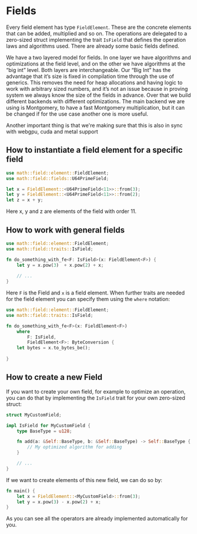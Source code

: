 
# Fields
Every field element has type `FieldElement`. These are the concrete elements that can be added, multiplied and so on. The operations are delegated to a zero-sized struct implementing the trait `IsField` that defines the operation laws and algorithms used. There are already some basic fields defined.

We have a two layered model for fields. In one layer we have algorithms and optimizations at the field level, and on the other we have algorithms at the “big int” level. Both layers are interchangeable.
Our “Big Int” has the advantage that it’s size is fixed in compilation time through the use of generics. This removes the need for heap allocations and having logic to work with arbitrary sized numbers, and it’s not an issue because in proving system we always know the size of the fields in advance.
Over that we build different backends with different optimizations. The main backend we are using is Montgomery, to have a fast Montgomery multiplication, but it can be changed if for the use case another one is more useful.

Another important thing is that we're making sure that this is also in sync with webgpu, cuda and metal support

## How to instantiate a field element for a specific field
```rust
use math::field::element::FieldElement;
use math::field::fields::U64PrimeField;

let x = FieldElement::<U64PrimeField<11>>::from(3);
let y = FieldElement::<U64PrimeField<11>>::from(2);
let z = x + y;
```
Here x, y and z are elements of the field with order 11.

## How to work with general fields
```rust
use math::field::element::FieldElement;
use math::field::traits::IsField;

fn do_something_with_fe<F: IsField>(x: FieldElement<F>) {
    let y = x.pow(3)  + x.pow(2) + x;
    
    // ...
}
```
Here `F` is the Field and `x` is a field element. When further traits are needed for the field element you can specify them using the `where` notation:

```rust
use math::field::element::FieldElement;
use math::field::traits::IsField;

fn do_something_with_fe<F>(x: FieldElement<F>) 
    where
        F: IsField,
        FieldElement<F>: ByteConversion {
    let bytes = x.to_bytes_be();
    
}
```
## How to create a new Field
If you want to create your own field, for example to optimize an operation, you can do that by implementing the `IsField` trait for your own zero-sized struct:

```rust
struct MyCustomField;

impl IsField for MyCustomField {
    type BaseType = u128;

    fn add(a: &Self::BaseType, b: &Self::BaseType) -> Self::BaseType {
        // My optimized algorithm for adding
    }

    // ...
}
```

If we want to create elements of this new field, we can do so by:

```rust
fn main() {
    let x = FieldElement::<MyCustomField>::from(3);
    let y = x.pow(3) - x.pow(2) + x;
}
```

As you can see all the operators are already implemented automatically for you.
